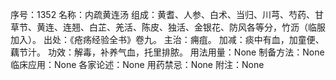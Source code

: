 序号：1352
名称：内疏黄连汤
组成：黄耆、人参、白术、当归、川芎、芍药、甘草节、黄连、连翘、白芷、羌活、陈皮、独活、金银花、防风各等分，竹沥（临服加入）。
出处：《疮疡经验全书》卷九。
主治：痈疽。
加减：痰中有血，加童便、藕节汁。
功效：解毒，补养气血，托里排脓。
用法用量：None
制备方法：None
临床应用：None
各家论述：None
用药禁忌：None
附注：None
